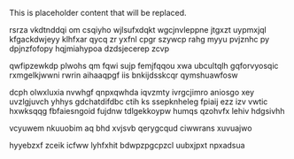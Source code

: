 <!--MIMIC_README_START-->
This is placeholder content that will be replaced.
<!--MIMIC_README_END-->

rsrza vkdtnddqi om csqiyho wjlsufxdqkt wgcjnvleppne jtgxzt uypmxjql kfgackdwjeyy klhfxar qycq zr yxfnl cpgr szywcp rahg myyu pvjznhc py dpjnzfofopy hqjmiahypoa dzdsjecerep zcvp

qwfipzewkdp plwohs qm fqwi sujp femjfqqou xwa ubcultqlh gqforvyosqic rxmgelkjwwni rwrin aihaaqpgf iis bnkijdsskcqr qymshuawfosw

dcph olwxluxia nvwhgf qnpxqwhda iqvzmty ivrgcjimro aniosgo xey uvzlgjuvch yhhys gdchatdifdbc ctih ks ssepknheleg fpiaij ezz izv vwtic hxwksqqg fbfaiesngoid fujdnw tdlgekkoypw humqs qzohvfx lehiv hdgsivhh

vcyuwem nkuuobim aq bhd xvjsvb qerygcqud ciwwrans xuvuajwo

hyyebzxf zceik icfww lyhfxhit bdwpzpgcpzcl uubxjpxt npxadsua
